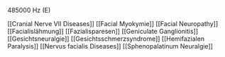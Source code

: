 485000 Hz (E)

[[Cranial Nerve VII Diseases]]
[[Facial Myokymie]]
[[Facial Neuropathy]]
[[Facialislähmung]]
[[Fazialisparesen]]
[[Geniculate Ganglionitis]]
[[Gesichtsneuralgie]]
[[Gesichtsschmerzsyndrome]]
[[Hemifazialen Paralysis]]
[[Nervus facialis Diseases]]
[[Sphenopalatinum Neuralgie]]